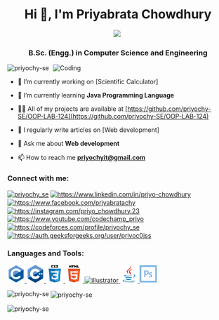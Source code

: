 <h1 align="center">Hi 👋, I'm Priyabrata Chowdhury</h1>
<div align="center"> <img src="https://github.com/priyochy-SE/priyochy-SE/blob/main/PRIYO%20IT%20Cover%20Page.png"> </div>
<h3 align="center">B.Sc. (Engg.) in Computer Science and Engineering</h3>
<img align="right" alt="Coding" width="400" src="https://github.com/priyochy-SE/priyochy-SE/blob/main/Coding%201.gif">

<p align="left"> <img src="https://komarev.com/ghpvc/?username=priyochy-se&label=Profile%20views&color=0e75b6&style=flat" alt="priyochy-se" /> </p>

- 🔭 I’m currently working on [Scientific Calculator]

- 🌱 I’m currently learning **Java Programming Language**

- 👨‍💻 All of my projects are available at [https://github.com/priyochy-SE/OOP-LAB-124](https://github.com/priyochy-SE/OOP-LAB-124)

- 📝 I regularly write articles on [Web development]

- 💬 Ask me about **Web development**

- 📫 How to reach me **priyochyit@gmail.com**

<h3 align="left">Connect with me:</h3>
<p align="left">
<a href="https://twitter.com/priyochy_se" target="blank"><img align="center" src="https://raw.githubusercontent.com/rahuldkjain/github-profile-readme-generator/master/src/images/icons/Social/twitter.svg" alt="priyochy_se" height="30" width="40" /></a>
<a href="https://linkedin.com/in/https://www.linkedin.com/in/priyo-chowdhury" target="blank"><img align="center" src="https://raw.githubusercontent.com/rahuldkjain/github-profile-readme-generator/master/src/images/icons/Social/linked-in-alt.svg" alt="https://www.linkedin.com/in/priyo-chowdhury" height="30" width="40" /></a>
<a href="https://fb.com/https://www.facebook.com/priyabratachy" target="blank"><img align="center" src="https://raw.githubusercontent.com/rahuldkjain/github-profile-readme-generator/master/src/images/icons/Social/facebook.svg" alt="https://www.facebook.com/priyabratachy" height="30" width="40" /></a>
<a href="https://instagram.com/https://instagram.com/priyo_chowdhury.23" target="blank"><img align="center" src="https://raw.githubusercontent.com/rahuldkjain/github-profile-readme-generator/master/src/images/icons/Social/instagram.svg" alt="https://instagram.com/priyo_chowdhury.23" height="30" width="40" /></a>
<a href="https://www.youtube.com/c/https://www.youtube.com/codechamp_priyo" target="blank"><img align="center" src="https://raw.githubusercontent.com/rahuldkjain/github-profile-readme-generator/master/src/images/icons/Social/youtube.svg" alt="https://www.youtube.com/codechamp_priyo" height="30" width="40" /></a>
<a href="https://codeforces.com/profile/https://codeforces.com/profile/priyochy_se" target="blank"><img align="center" src="https://raw.githubusercontent.com/rahuldkjain/github-profile-readme-generator/master/src/images/icons/Social/codeforces.svg" alt="https://codeforces.com/profile/priyochy_se" height="30" width="40" /></a>
<a href="https://auth.geeksforgeeks.org/user/https://auth.geeksforgeeks.org/user/priyoc0jss" target="blank"><img align="center" src="https://raw.githubusercontent.com/rahuldkjain/github-profile-readme-generator/master/src/images/icons/Social/geeks-for-geeks.svg" alt="https://auth.geeksforgeeks.org/user/priyoc0jss" height="30" width="40" /></a>
</p>

<h3 align="left">Languages and Tools:</h3>
<p align="left"> <a href="https://www.cprogramming.com/" target="_blank" rel="noreferrer"> <img src="https://raw.githubusercontent.com/devicons/devicon/master/icons/c/c-original.svg" alt="c" width="40" height="40"/> </a> <a href="https://www.w3schools.com/cpp/" target="_blank" rel="noreferrer"> <img src="https://raw.githubusercontent.com/devicons/devicon/master/icons/cplusplus/cplusplus-original.svg" alt="cplusplus" width="40" height="40"/> </a> <a href="https://www.w3schools.com/css/" target="_blank" rel="noreferrer"> <img src="https://raw.githubusercontent.com/devicons/devicon/master/icons/css3/css3-original-wordmark.svg" alt="css3" width="40" height="40"/> </a> <a href="https://www.w3.org/html/" target="_blank" rel="noreferrer"> <img src="https://raw.githubusercontent.com/devicons/devicon/master/icons/html5/html5-original-wordmark.svg" alt="html5" width="40" height="40"/> </a> <a href="https://www.adobe.com/in/products/illustrator.html" target="_blank" rel="noreferrer"> <img src="https://www.vectorlogo.zone/logos/adobe_illustrator/adobe_illustrator-icon.svg" alt="illustrator" width="40" height="40"/> </a> <a href="https://www.java.com" target="_blank" rel="noreferrer"> <img src="https://raw.githubusercontent.com/devicons/devicon/master/icons/java/java-original.svg" alt="java" width="40" height="40"/> </a> <a href="https://www.photoshop.com/en" target="_blank" rel="noreferrer"> <img src="https://raw.githubusercontent.com/devicons/devicon/master/icons/photoshop/photoshop-line.svg" alt="photoshop" width="40" height="40"/> </a> </p>

<p><img align="left" src="https://github-readme-stats.vercel.app/api/top-langs?username=priyochy-se&show_icons=true&locale=en&layout=compact" alt="priyochy-se" /></p>

<p>&nbsp;<img align="center" src="https://github-readme-stats.vercel.app/api?username=priyochy-se&show_icons=true&locale=en" alt="priyochy-se" /></p>

<p><img align="center" src="https://github-readme-streak-stats.herokuapp.com/?user=priyochy-se&" alt="priyochy-se" /></p>
